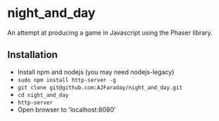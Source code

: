 # night_and_day
An attempt at producing a game in Javascript using the Phaser library.

## Installation 

* Install npm and nodejs (you may need nodejs-legacy)
* `sudo npm install http-server -g`
* `git clone git@github.com:AJFaraday/night_and_day.git`
* `cd night_and_day`
* `http-server`
* Open browser to 'localhost:8080'
